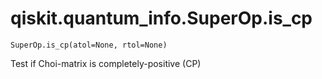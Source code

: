 # qiskit.quantum\_info.SuperOp.is\_cp

`SuperOp.is_cp(atol=None, rtol=None)`

Test if Choi-matrix is completely-positive (CP)
